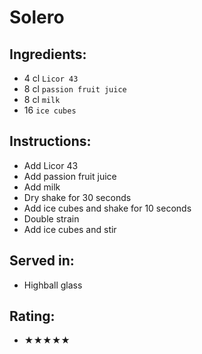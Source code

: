 # Solero

## Ingredients:
- 4 cl `Licor 43`
- 8 cl `passion fruit juice`
- 8 cl `milk`
- 16 `ice cubes`

## Instructions:
- Add Licor 43
- Add passion fruit juice
- Add milk
- Dry shake for 30 seconds
- Add ice cubes and shake for 10 seconds
- Double strain
- Add ice cubes and stir

## Served in:
- Highball glass

## Rating:
- ★★★★★